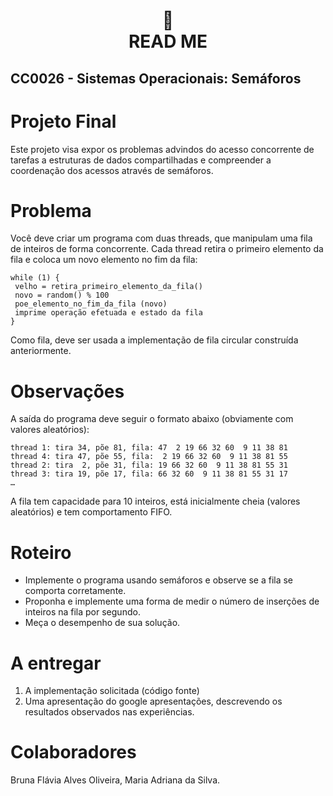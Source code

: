<h1 align="center">
📄<br>READ ME
</h1>

## CC0026 - Sistemas Operacionais: Semáforos

# Projeto Final

Este projeto visa expor os problemas advindos do acesso concorrente de tarefas a estruturas de dados compartilhadas e compreender a coordenação dos acessos através de semáforos.
 
# Problema
 
Você deve criar um programa com duas threads, que manipulam uma fila de inteiros de forma concorrente. Cada thread retira o primeiro elemento da fila e coloca um novo elemento no fim da fila:
 
 ```
while (1) {
  velho = retira_primeiro_elemento_da_fila()
  novo = random() % 100
  poe_elemento_no_fim_da_fila (novo)
  imprime operação efetuada e estado da fila
}
```
 
Como fila, deve ser usada a implementação de fila circular construída anteriormente.
 
# Observações
 
A saída do programa deve seguir o formato abaixo (obviamente com valores aleatórios):

```
thread 1: tira 34, põe 81, fila: 47  2 19 66 32 60  9 11 38 81
thread 4: tira 47, põe 55, fila:  2 19 66 32 60  9 11 38 81 55
thread 2: tira  2, põe 31, fila: 19 66 32 60  9 11 38 81 55 31
thread 3: tira 19, põe 17, fila: 66 32 60  9 11 38 81 55 31 17
…
```

A fila tem capacidade para 10 inteiros, está inicialmente cheia (valores aleatórios) e tem comportamento FIFO.

# Roteiro

* Implemente o programa usando semáforos e observe se a fila se comporta corretamente.
* Proponha e implemente uma forma de medir o número de inserções de inteiros na fila por segundo.
* Meça o desempenho de sua solução.

# A entregar

1. A implementação solicitada (código fonte)
2. Uma apresentação do google apresentações, descrevendo os resultados observados nas experiências.

# Colaboradores

Bruna Flávia Alves Oliveira, Maria Adriana da Silva.
